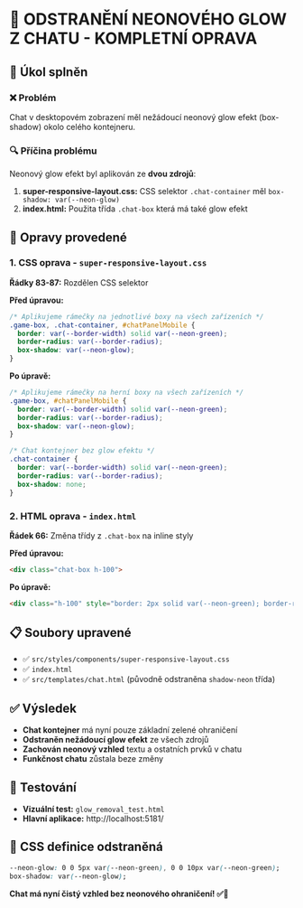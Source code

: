 # 💬 ODSTRANĚNÍ NEONOVÉHO GLOW Z CHATU - KOMPLETNÍ OPRAVA

## 🎯 Úkol splněn

### ❌ Problém
Chat v desktopovém zobrazení měl nežádoucí neonový glow efekt (box-shadow) okolo celého kontejneru.

### 🔍 Příčina problému
Neonový glow efekt byl aplikován ze **dvou zdrojů**:

1. **super-responsive-layout.css:** CSS selektor `.chat-container` měl `box-shadow: var(--neon-glow)`
2. **index.html:** Použita třída `.chat-box` která má také glow efekt

## 🔧 Opravy provedené

### 1. CSS oprava - `super-responsive-layout.css`
**Řádky 83-87:** Rozdělen CSS selektor

**Před úpravou:**
```css
/* Aplikujeme rámečky na jednotlivé boxy na všech zařízeních */
.game-box, .chat-container, #chatPanelMobile {
  border: var(--border-width) solid var(--neon-green);
  border-radius: var(--border-radius);
  box-shadow: var(--neon-glow);
}
```

**Po úpravě:**
```css
/* Aplikujeme rámečky na herní boxy na všech zařízeních */
.game-box, #chatPanelMobile {
  border: var(--border-width) solid var(--neon-green);
  border-radius: var(--border-radius);
  box-shadow: var(--neon-glow);
}

/* Chat kontejner bez glow efektu */
.chat-container {
  border: var(--border-width) solid var(--neon-green);
  border-radius: var(--border-radius);
  box-shadow: none;
}
```

### 2. HTML oprava - `index.html`
**Řádek 66:** Změna třídy z `.chat-box` na inline styly

**Před úpravou:**
```html
<div class="chat-box h-100">
```

**Po úpravě:**
```html
<div class="h-100" style="border: 2px solid var(--neon-green); border-radius: var(--border-radius); background-color: rgba(0, 0, 0, 0.9); padding: 1rem; overflow: hidden;">
```

## 📋 Soubory upravené
- ✅ `src/styles/components/super-responsive-layout.css`
- ✅ `index.html`
- ✅ `src/templates/chat.html` (původně odstraněna `shadow-neon` třída)

## ✅ Výsledek
- **Chat kontejner** má nyní pouze základní zelené ohraničení
- **Odstraněn nežádoucí glow efekt** ze všech zdrojů
- **Zachován neonový vzhled** textu a ostatních prvků v chatu
- **Funkčnost chatu** zůstala beze změny

## 🧪 Testování
- **Vizuální test:** `glow_removal_test.html`
- **Hlavní aplikace:** http://localhost:5181/

## 📝 CSS definice odstraněná
```css
--neon-glow: 0 0 5px var(--neon-green), 0 0 10px var(--neon-green);
box-shadow: var(--neon-glow);
```

**Chat má nyní čistý vzhled bez neonového ohraničení! ✅💬**
